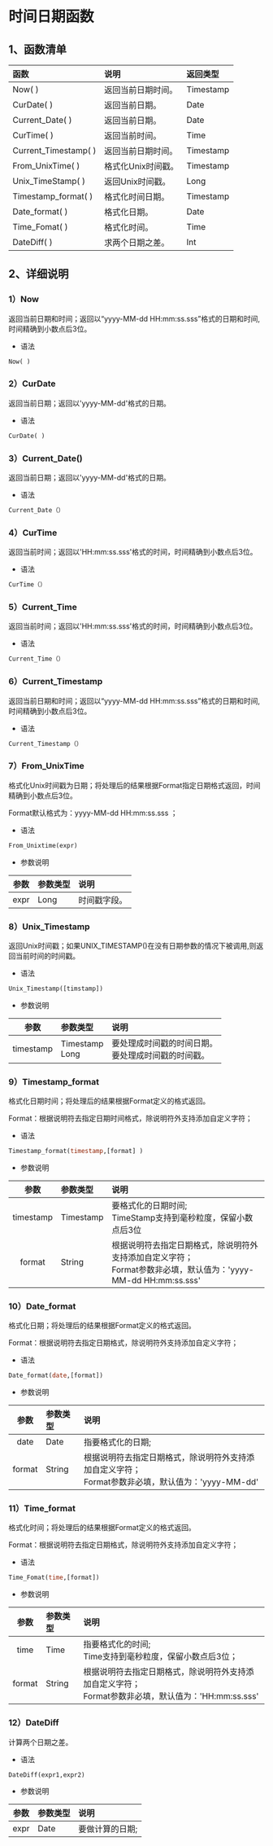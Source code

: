 # 时间日期函数

## 1、函数清单
|函数|说明|返回类型|
|:-|:-|:-|
|Now( )|返回当前日期时间。|Timestamp|
|CurDate( )|返回当前日期。|Date|
|Current_Date( )|返回当前日期。|Date|
|CurTime( )|返回当前时间。|Time|
|Current_Timestamp( )|返回当前日期时间。|Timestamp|
|From_UnixTime( )|格式化Unix时间戳。|Timestamp|
|Unix_TimeStamp( )|返回Unix时间戳。|Long|
|Timestamp_format( )|格式化时间日期。|Timestamp|
|Date_format( )|格式化日期。|Date|
|Time_Fomat( )|格式化时间。|Time|
|DateDiff( )|求两个日期之差。|Int|

## 2、详细说明
### 1）Now
返回当前日期和时间；返回以“yyyy-MM-dd HH:mm:ss.sss”格式的日期和时间,时间精确到小数点后3位。
* 语法
```sql
Now( )
```
### 2）CurDate
返回当前日期；返回以'yyyy-MM-dd'格式的日期。
* 语法
```sql
CurDate( )
```
### 3）Current_Date()
返回当前日期；返回以'yyyy-MM-dd'格式的日期。
* 语法
```sql
Current_Date（）
```
### 4）CurTime
返回当前时间；返回以'HH:mm:ss.sss'格式的时间，时间精确到小数点后3位。
* 语法
```sql
CurTime（）
```
### 5）Current_Time
返回当前时间；返回以'HH:mm:ss.sss'格式的时间，时间精确到小数点后3位。
* 语法
```sql
Current_Time（）
```
### 6）Current_Timestamp
返回当前日期和时间；返回以“yyyy-MM-dd HH:mm:ss.sss”格式的日期和时间,时间精确到小数点后3位。
* 语法
```sql
Current_Timestamp（）
```
### 7）From_UnixTime
格式化Unix时间戳为日期；将处理后的结果根据Format指定日期格式返回，时间精确到小数点后3位。

Format默认格式为：yyyy-MM-dd HH:mm:ss.sss ；
* 语法
```sql
From_Unixtime(expr)
```
* 参数说明

|参数|参数类型|说明|
|:-:|:-|:-|
|expr|Long|时间戳字段。|

### 8）Unix_Timestamp
返回Unix时间戳；如果UNIX_TIMESTAMP()在没有日期参数的情况下被调用,则返回当前时间的时间戳。
* 语法
```sql
Unix_Timestamp([timstamp])
```
* 参数说明

|参数|参数类型|说明|
|:-:|:-|:-|
|timestamp|Timestamp <br> Long|要处理成时间戳的时间日期。 <br> 要处理成时间戳的时间戳。|

### 9）Timestamp_format
格式化日期时间；将处理后的结果根据Format定义的格式返回。

Format：根据说明符去指定日期时间格式，除说明符外支持添加自定义字符；
* 语法
```sql
Timestamp_format(timestamp,[format] )
```
* 参数说明

|参数|参数类型|说明|
|:-:|:-|:-|
|timestamp|Timestamp|要格式化的日期时间; <br> TimeStamp支持到毫秒粒度，保留小数点后3位|
|format|String|根据说明符去指定日期格式，除说明符外支持添加自定义字符；<br> Format参数非必填，默认值为：'yyyy-MM-dd HH:mm:ss.sss'|

### 10）Date_format
格式化日期；将处理后的结果根据Format定义的格式返回。

Format：根据说明符去指定日期格式，除说明符外支持添加自定义字符；
* 语法
```sql
Date_format(date,[format])
```
* 参数说明

|参数|参数类型|说明|
|:-:|:-|:-|
|date|Date|指要格式化的日期;|
|format|String|根据说明符去指定日期格式，除说明符外支持添加自定义字符；<br> Format参数非必填，默认值为：'yyyy-MM-dd' |

### 11）Time_format
格式化时间；将处理后的结果根据Format定义的格式返回。

Format：根据说明符去指定日期格式，除说明符外支持添加自定义字符；
* 语法
```sql
Time_Fomat(time,[format])
```
* 参数说明

|参数|参数类型|说明|
|:-:|:-|:-|
|time|Time|指要格式化的时间; <br> Time支持到毫秒粒度，保留小数点后3位；|
|format|String|根据说明符去指定日期格式，除说明符外支持添加自定义字符；<br> Format参数非必填，默认值为：'HH:mm:ss.sss' |

### 12）DateDiff
计算两个日期之差。
* 语法
```sql
DateDiff(expr1,expr2)
```
* 参数说明

|参数|参数类型|说明|
|:-:|:-|:-|
|expr|Date|要做计算的日期;|